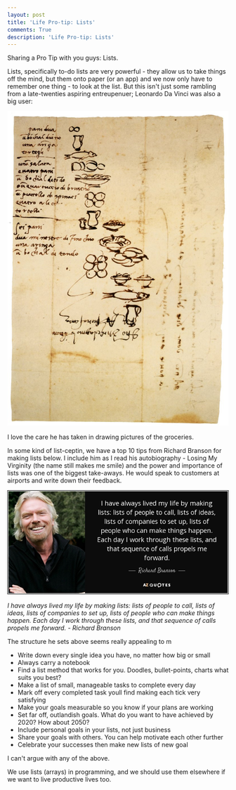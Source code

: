 ```yaml
---
layout: post
title: 'Life Pro-tip: Lists'
comments: True
description: 'Life Pro-tip: Lists'
---
```


Sharing a Pro Tip with you guys: Lists. 

Lists, specifically to-do lists are very powerful - they allow us to take things off the mind, but them onto paper (or an app) and we now only have to remember one thing - to look at the list. But this isn't just some rambling from a late-twenties aspiring entreupenuer; Leonardo Da Vinci was also a big user:

![no-margin](/assets/leo-groceries.jpg)

I love the care he has taken in drawing pictures of the groceries.

In some kind of list-ceptin, we have a top 10 tips from Richard Branson for making lists below. I include him as I read his autobiography - Losing My Virginity (the name still makes me smile) and the power and importance of lists was one of the biggest take-aways. He would speak to customers at airports and write down their feedback.

![no-margin](/assets/quote-i-have-always-lived-my-life-by-making-lists-lists-of-people-to-call-lists-of-ideas-lists-richard-branson.jpg)

*I have always lived my life by making lists: lists of people to call, lists of ideas, lists of companies to set up, lists of people who can make things happen. Each day I work through these lists, and that sequence of calls propels me forward. - Richard Branson*

The structure he sets above seems really appealing to m

* Write down every single idea you have, no matter how big or small
* Always carry a notebook
* Find a list method that works for you. Doodles, bullet-points, charts what suits you best?
* Make a list of small, manageable tasks to complete every day
* Mark off every completed task youll find making each tick very satisfying
* Make your goals measurable so you know if your plans are working
* Set far off, outlandish goals. What do you want to have achieved by 2020? How about 2050?
* Include personal goals in your lists, not just business
* Share your goals with others. You can help motivate each other further
* Celebrate your successes then make new lists of new goal

I can't argue with any of the above.

We use lists (arrays) in programming, and we should use them elsewhere if we want to live productive lives too.